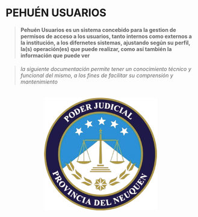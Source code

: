 # PEHUÉN USUARIOS

> #### Pehuén Usuarios es un sistema concebido para la gestion de permisos de acceso a los usuarios, tanto internos como externos a la institución, a los difernetes sistemas, ajustando según su perfil, la(s) operación(es) que puede realizar, como así también la información que puede ver


> ###### la siguiente documentación permite tener un conocimiento técnico y funcional del mismo, a los fines de facilitar su comprensión y mantenimiento

 <div align="center">
  <img src="./docs/assets/img/img guia usr/logo.png" width="300">
</div>
